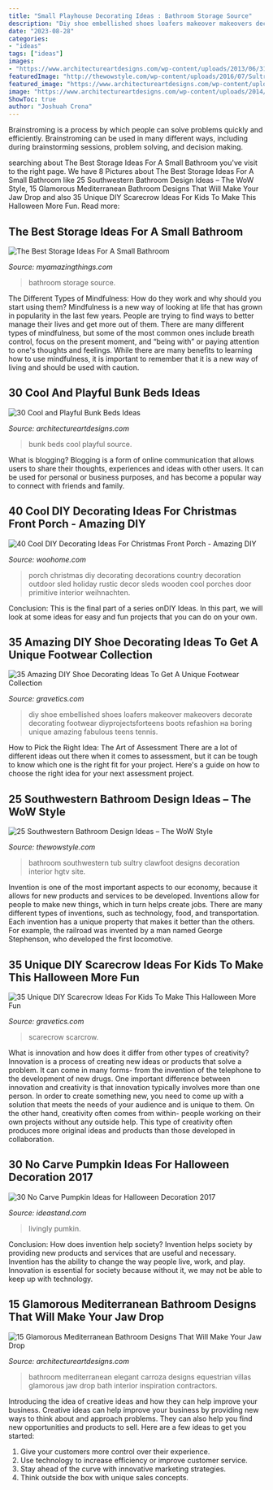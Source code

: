 ```yaml
---
title: "Small Playhouse Decorating Ideas : Bathroom Storage Source"
description: "Diy shoe embellished shoes loafers makeover makeovers decorate decorating footwear diyprojectsforteens boots refashion на boring unique amazing fabulous teens tennis"
date: "2023-08-28"
categories:
- "ideas"
tags: ["ideas"]
images:
- "https://www.architectureartdesigns.com/wp-content/uploads/2013/06/310-630x945.jpg"
featuredImage: "http://thewowstyle.com/wp-content/uploads/2016/07/Sultry-Southwestern-Bathroom-With-White-Clawfoot-Tub.jpeg"
featured_image: "https://www.architectureartdesigns.com/wp-content/uploads/2013/06/310-630x945.jpg"
image: "https://www.architectureartdesigns.com/wp-content/uploads/2014/12/15-Glamorous-Mediterranean-Bathroom-Designs-That-Will-Make-Your-Jaw-Drop-12-630x947.jpg"
ShowToc: true
author: "Joshuah Crona"
---
```



Brainstroming is a process by which people can solve problems quickly and efficiently. Brainstroming can be used in many different ways, including during brainstorming sessions, problem solving, and decision making.

	

		
searching about The Best Storage Ideas For A Small Bathroom you've visit to the right page. We have 8 Pictures about The Best Storage Ideas For A Small Bathroom like 25 Southwestern Bathroom Design Ideas – The WoW Style, 15 Glamorous Mediterranean Bathroom Designs That Will Make Your Jaw Drop and also 35 Unique DIY Scarecrow Ideas For Kids To Make This Halloween More Fun. Read more:
		
    
## The Best Storage Ideas For A Small Bathroom

<img loading=lazy src="http://myamazingthings.com/wp-content/uploads/2017/02/bathroom1-1.jpg" onerror="this.onerror=null;this.src='https://tse4.mm.bing.net/th?id=OIP.olAGsezAyPNnFXGjjST7IQHaLH&amp;pid=15.1';" alt="The Best Storage Ideas For A Small Bathroom">

_Source: myamazingthings.com_

>bathroom storage source. 

	

The Different Types of Mindfulness: How do they work and why should you start using them?
Mindfulness is a new way of looking at life that has grown in popularity in the last few years. People are trying to find ways to better manage their lives and get more out of them. There are many different types of mindfulness, but some of the most common ones include breath control, focus on the present moment, and “being with” or paying attention to one's thoughts and feelings. While there are many benefits to learning how to use mindfulness, it is important to remember that it is a new way of living and should be used with caution.

    
## 30 Cool And Playful Bunk Beds Ideas

<img loading=lazy src="https://www.architectureartdesigns.com/wp-content/uploads/2013/06/310-630x945.jpg" onerror="this.onerror=null;this.src='https://tse1.mm.bing.net/th?id=OIP.n3xnVjSylgapNTarGRPpjgHaLH&amp;pid=15.1';" alt="30 Cool and Playful Bunk Beds Ideas">

_Source: architectureartdesigns.com_

>bunk beds cool playful source. 

	

What is blogging?
Blogging is a form of online communication that allows users to share their thoughts, experiences and ideas with other users. It can be used for personal or business purposes, and has become a popular way to connect with friends and family.

    
## 40 Cool DIY Decorating Ideas For Christmas Front Porch - Amazing DIY

<img loading=lazy src="http://www.woohome.com/wp-content/uploads/2013/12/DIY-Christmas-Porch-Ideas-22.jpg" onerror="this.onerror=null;this.src='https://tse4.mm.bing.net/th?id=OIP.p1bVkg6joFoX-3hQbU8kJgHaNU&amp;pid=15.1';" alt="40 Cool DIY Decorating Ideas For Christmas Front Porch - Amazing DIY">

_Source: woohome.com_

>porch christmas diy decorating decorations country decoration outdoor sled holiday rustic decor sleds wooden cool porches door primitive interior weihnachten. 

	

Conclusion:
This is the final part of a series onDIY Ideas. In this part, we will look at some ideas for easy and fun projects that you can do on your own.

    
## 35 Amazing DIY Shoe Decorating Ideas To Get A Unique Footwear Collection

<img loading=lazy src="https://www.gravetics.com/wp-content/uploads/2017/08/EMBELLISHED-LOAFERS.jpg" onerror="this.onerror=null;this.src='https://tse3.mm.bing.net/th?id=OIP.gE2N8UxA-1DAqkqmZiuo_QHaLH&amp;pid=15.1';" alt="35 Amazing DIY Shoe Decorating Ideas To Get A Unique Footwear Collection">

_Source: gravetics.com_

>diy shoe embellished shoes loafers makeover makeovers decorate decorating footwear diyprojectsforteens boots refashion на boring unique amazing fabulous teens tennis. 

	

How to Pick the Right Idea: The Art of Assessment
There are a lot of different ideas out there when it comes to assessment, but it can be tough to know which one is the right fit for your project. Here's a guide on how to choose the right idea for your next assessment project.

    
## 25 Southwestern Bathroom Design Ideas – The WoW Style

<img loading=lazy src="http://thewowstyle.com/wp-content/uploads/2016/07/Sultry-Southwestern-Bathroom-With-White-Clawfoot-Tub.jpeg" onerror="this.onerror=null;this.src='https://tse1.mm.bing.net/th?id=OIP.CP2wqdHitkWQ-NVDe5P1HgHaLH&amp;pid=15.1';" alt="25 Southwestern Bathroom Design Ideas – The WoW Style">

_Source: thewowstyle.com_

>bathroom southwestern tub sultry clawfoot designs decoration interior hgtv site. 

	

Invention is one of the most important aspects to our economy, because it allows for new products and services to be developed. Inventions allow for people to make new things, which in turn helps create jobs. There are many different types of inventions, such as technology, food, and transportation. Each invention has a unique property that makes it better than the others. For example, the railroad was invented by a man named George Stephenson, who developed the first locomotive.

    
## 35 Unique DIY Scarecrow Ideas For Kids To Make This Halloween More Fun

<img loading=lazy src="https://www.gravetics.com/wp-content/uploads/2017/07/DIY-Pallet-Scarcrow.jpg" onerror="this.onerror=null;this.src='https://tse4.mm.bing.net/th?id=OIP.vS7fFnO4E-OkOofH3C294QHaJ4&amp;pid=15.1';" alt="35 Unique DIY Scarecrow Ideas For Kids To Make This Halloween More Fun">

_Source: gravetics.com_

>scarecrow scarcrow. 

	

What is innovation and how does it differ from other types of creativity?
Innovation is a process of creating new ideas or products that solve a problem. It can come in many forms- from the invention of the telephone to the development of new drugs. 
One important difference between innovation and creativity is that innovation typically involves more than one person. In order to create something new, you need to come up with a solution that meets the needs of your audience and is unique to them. On the other hand, creativity often comes from within- people working on their own projects without any outside help. This type of creativity often produces more original ideas and products than those developed in collaboration.

    
## 30 No Carve Pumpkin Ideas For Halloween Decoration 2017

<img loading=lazy src="https://ideastand.com/wp-content/uploads/2014/10/no-carve-pumpkin-ideas/4-caramel-apple.jpg" onerror="this.onerror=null;this.src='https://tse1.mm.bing.net/th?id=OIP.ZVifJVHUjIqDMw6u-qCJdAHaJ4&amp;pid=15.1';" alt="30 No Carve Pumpkin Ideas for Halloween Decoration 2017">

_Source: ideastand.com_

>livingly pumkin. 

	

Conclusion: How does invention help society?
Invention helps society by providing new products and services that are useful and necessary. Invention has the ability to change the way people live, work, and play. Innovation is essential for society because without it, we may not be able to keep up with technology.

    
## 15 Glamorous Mediterranean Bathroom Designs That Will Make Your Jaw Drop

<img loading=lazy src="https://www.architectureartdesigns.com/wp-content/uploads/2014/12/15-Glamorous-Mediterranean-Bathroom-Designs-That-Will-Make-Your-Jaw-Drop-12-630x947.jpg" onerror="this.onerror=null;this.src='https://tse1.mm.bing.net/th?id=OIP.HYiLv5tdjgM5I-cYl_bMEQHaLI&amp;pid=15.1';" alt="15 Glamorous Mediterranean Bathroom Designs That Will Make Your Jaw Drop">

_Source: architectureartdesigns.com_

>bathroom mediterranean elegant carroza designs equestrian villas glamorous jaw drop bath interior inspiration contractors. 

	

Introducing the idea of creative ideas and how they can help improve your business.
Creative ideas can help improve your business by providing new ways to think about and approach problems. They can also help you find new opportunities and products to sell. Here are a few ideas to get you started: 
1. Give your customers more control over their experience.
2. Use technology to increase efficiency or improve customer service.
3. Stay ahead of the curve with innovative marketing strategies.
4. Think outside the box with unique sales concepts.

